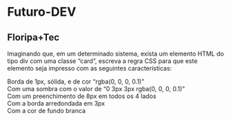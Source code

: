 # Futuro-DEV
## Floripa+Tec

Imaginando que, em um determinado sistema, exista um elemento HTML do tipo div com uma classe “card”, escreva a regra CSS para que este elemento seja impresso com as seguintes características: </br>

Borda de 1px, sólida, e de cor “rgba(0, 0, 0, 0.1)”</br>
Com uma sombra com o valor de “0 3px 3px rgba(0, 0, 0, 0.1)”</br>
Com um preenchimento de 8px em todos os 4 lados</br>
Com a borda arredondada em 3px</br>
Com a cor de fundo branca
